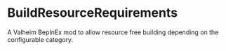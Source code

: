 # BuildResourceRequirements
A Valheim BepInEx mod to allow resource free building depending on the configurable category.
